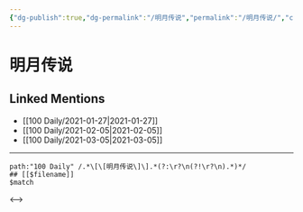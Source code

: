 ```yaml
---
{"dg-publish":true,"dg-permalink":"/明月传说","permalink":"/明月传说/","created":"2023-04-08T21:52:08.393+08:00","updated":"2023-04-08T21:52:08.705+08:00"}
---
```


# 明月传说

## Linked Mentions
- [[100 Daily/2021-01-27\|2021-01-27]]
- [[100 Daily/2021-02-05\|2021-02-05]]
- [[100 Daily/2021-03-05\|2021-03-05]]


---

```expander
path:"100 Daily" /.*\[\[明月传说\]\].*(?:\r?\n(?!\r?\n).*)*/
## [[$filename]]
$match
```

<-->